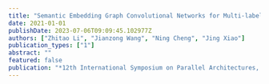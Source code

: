 ```yaml
---
title: "Semantic Embedding Graph Convolutional Networks for Multi-label Video Segment Classification"
date: 2021-01-01
publishDate: 2023-07-06T09:09:45.102977Z
authors: ["Zhitao Li", "Jianzong Wang", "Ning Cheng", "Jing Xiao"]
publication_types: ["1"]
abstract: ""
featured: false
publication: "*12th International Symposium on Parallel Architectures, Algorithms and Programming, PAAP 2021, Xi'an, China, December 10-12, 2021*"
---
```


